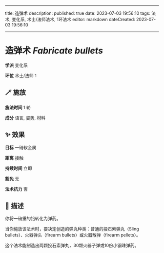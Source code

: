 
---
title: 造弹术
description: 
published: true
date: 2023-07-03 19:56:10
tags: 法术, 变化系, 术士/法师法术, 1环法术
editor: markdown
dateCreated: 2023-07-03 19:56:10

---

# **造弹术** *Fabricate bullets*

**学派** 变化系 

**环位** 术士/法师 1

## 🪄 施放

**施法时间** 1 轮

**成分** 语言, 姿势, 材料

## ✨ 效果 

**目标** 一磅软金属 

**距离** 接触  

**持续时间** 立即 

**豁免** 无

**法术抗力** 否

## 📖 描述

你将一磅重的铅转化为弹药。

当你施放该法术时，要决定创造的弹丸种类：普通的投石索弹丸（Sling bullets）、火器弹头（firearm bullets）或火器散弹（firearm pellets）。

这个法术能制造出两颗投石索弹丸，30颗火器子弹或10份小钢珠弹药。
    